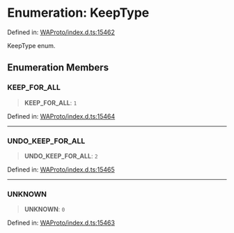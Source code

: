 # Enumeration: KeepType

Defined in: [WAProto/index.d.ts:15462](https://github.com/Fokusdotid/Baileys/blob/deec6cc75a88a82eaeedf16b76aa9218b2c772e3/WAProto/index.d.ts#L15462)

KeepType enum.

## Enumeration Members

### KEEP\_FOR\_ALL

> **KEEP\_FOR\_ALL**: `1`

Defined in: [WAProto/index.d.ts:15464](https://github.com/Fokusdotid/Baileys/blob/deec6cc75a88a82eaeedf16b76aa9218b2c772e3/WAProto/index.d.ts#L15464)

***

### UNDO\_KEEP\_FOR\_ALL

> **UNDO\_KEEP\_FOR\_ALL**: `2`

Defined in: [WAProto/index.d.ts:15465](https://github.com/Fokusdotid/Baileys/blob/deec6cc75a88a82eaeedf16b76aa9218b2c772e3/WAProto/index.d.ts#L15465)

***

### UNKNOWN

> **UNKNOWN**: `0`

Defined in: [WAProto/index.d.ts:15463](https://github.com/Fokusdotid/Baileys/blob/deec6cc75a88a82eaeedf16b76aa9218b2c772e3/WAProto/index.d.ts#L15463)
